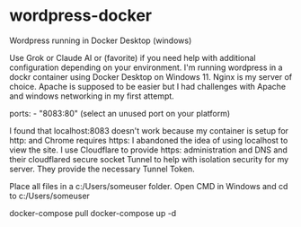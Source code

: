 # wordpress-docker
Wordpress running in Docker Desktop (windows)

Use Grok or Claude AI or (favorite) if you need help with additional configuration depending on your environment. 
I'm running wordpress in a dockr container using Docker Desktop on Windows 11.
Nginx is my server of choice. Apache is supposed to be easier but I had challenges with Apache and windows networking in my first attempt.

ports:
      - "8083:80" (select an unused port on your platform)

I found that localhost:8083 doesn't work because my container is setup for http: and Chrome requires https: 
I abandoned the idea of using localhost to view the site. I use Cloudflare to provide https: administration and DNS and their
cloudflared secure socket Tunnel to help with isolation security for my server. They provide the necessary Tunnel Token.

Place all files in a c:/Users/someuser folder. Open CMD in Windows and cd to c:/Users/someuser

docker-compose pull
docker-compose up -d
